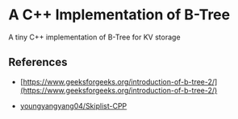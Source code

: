 # A C++ Implementation of B-Tree

A tiny C++ implementation of B-Tree for KV storage

## References

* [https://www.geeksforgeeks.org/introduction-of-b-tree-2/](https://www.geeksforgeeks.org/introduction-of-b-tree-2/)

* [youngyangyang04/Skiplist-CPP](https://github.com/youngyangyang04/Skiplist-CPP)
